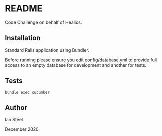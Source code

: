 # README

Code Challenge on behalf of Healios.

## Installation

Standard Rails application using Bundler.

Before running please ensure you edit config/database.yml to provide full access to an empty database for development and another for tests.

## Tests

```
bundle exec cucumber
```

## Author

Ian Steel

December 2020